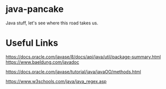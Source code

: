 # java-pancake
Java stuff, let's see where this road takes us.

# Useful Links
https://docs.oracle.com/javase/8/docs/api/java/util/package-summary.html
https://www.baeldung.com/javadoc

https://docs.oracle.com/javase/tutorial/java/javaOO/methods.html

https://www.w3schools.com/java/java_regex.asp